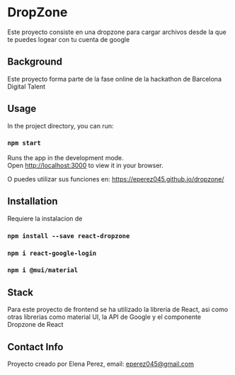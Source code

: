# DropZone

Este proyecto consiste en una dropzone para cargar archivos desde la que te puedes logear con tu cuenta de google

## Background

Este proyecto forma parte de la fase online de la hackathon de Barcelona Digital Talent

## Usage

In the project directory, you can run:

### `npm start`

Runs the app in the development mode.\
Open [http://localhost:3000](http://localhost:3000) to view it in your browser.

O puedes utilizar sus funciones en: https://eperez045.github.io/dropzone/

## Installation

Requiere la instalacion de 

### `npm install --save react-dropzone`
### `npm i react-google-login`
### `npm i @mui/material`

## Stack

Para este proyecto de frontend se ha utilizado la libreria de React, asi como otras librerias como material UI, la API de Google y el componente Dropzone de React


## Contact Info

Proyecto creado por Elena Perez, email: eperez045@gmail.com
